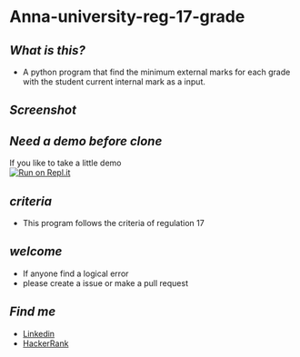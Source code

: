 # Anna-university-reg-17-grade

## ***What is this?***
* A python program that find the minimum external marks for 
each grade with the student current internal mark as a 
input.

## ***Screenshot***

## ***Need a demo before clone***
If you like to take a little demo<br>
[![Run on Repl.it](https://repl.it/badge/github/gowtham758550/Anna-university-reg-17-grade)](https://repl.it/github/gowtham758550/Anna-university-reg-17-grade)

## ***criteria***
* This program follows the criteria of regulation 17

## ***welcome***
* If anyone find a logical error 
* please create a issue or make a pull request

## ***Find me***  
* [Linkedin](https://www.linkedin.com/in/gowtham-s-516433182) 
* [HackerRank](https://www.hackerrank.com/gowtham758550)


